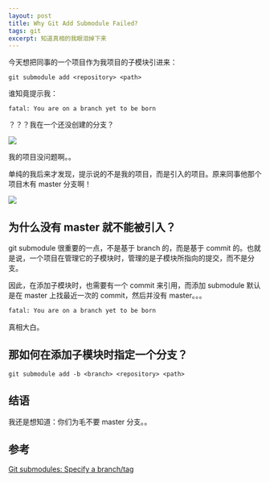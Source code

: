 ```yaml
---
layout: post
title: Why Git Add Submodule Failed?
tags: git
excerpt: 知道真相的我眼泪掉下来
---
```


今天想把同事的一个项目作为我项目的子模块引进来：

<pre class="bash"><code>git submodule add &lt;repository&gt; &lt;path&gt;</code></pre>

谁知竟提示我：

<pre class="bash"><code>fatal: You are on a branch yet to be born</code></pre>

？？？我在一个还没创建的分支？

![](http://pic.yupoo.com/dragonwong/FrvuuGCo/12cL2e.jpg)

我的项目没问题啊。。

单纯的我后来才发现，提示说的不是我的项目，而是引入的项目。原来同事他那个项目木有 master 分支啊！

![](http://pic.yupoo.com/dragonwong/FbSS0vgZ/Sd5a7.png)

## 为什么没有 master 就不能被引入？

git submodule 很重要的一点，不是基于 branch 的，而是基于 commit 的。也就是说，一个项目在管理它的子模块时，管理的是子模块所指向的提交，而不是分支。

因此，在添加子模块时，也需要有一个 commit 来引用，而添加 submodule 默认是在 master 上找最近一次的 commit，然后并没有 master。。。

```bash
fatal: You are on a branch yet to be born
```

真相大白。

## 那如何在添加子模块时指定一个分支？

<pre class="bash"><code>git submodule add -b &lt;branch&gt; &lt;repository&gt; &lt;path&gt;</code></pre>

## 结语

我还是想知道：你们为毛不要 master 分支。。

## 参考

[Git submodules: Specify a branch/tag](http://stackoverflow.com/questions/1777854/git-submodules-specify-a-branch-tag)
